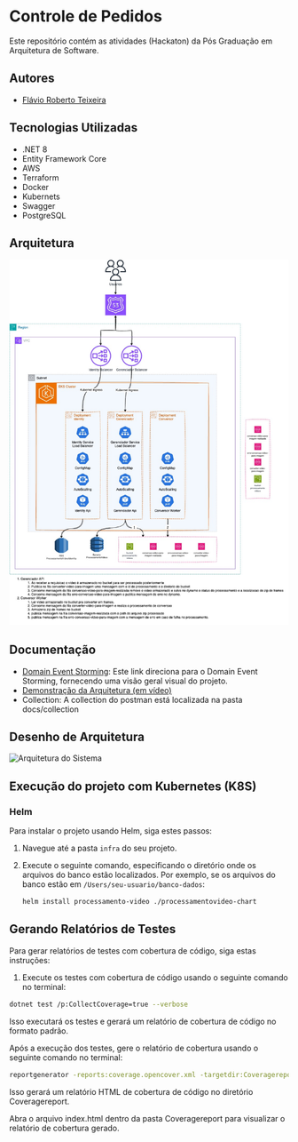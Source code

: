 # Controle de Pedidos

Este repositório contém as atividades (Hackaton) da Pós Graduação em Arquitetura de Software.

## Autores

- [Flávio Roberto Teixeira](https://github.com/FlavioRoberto)

## Tecnologias Utilizadas

- .NET 8
- Entity Framework Core
- AWS
- Terraform
- Docker
- Kubernets
- Swagger
- PostgreSQL

## Arquitetura
![Descrição da imagem](docs/Arquitetura/ProcessadorVideoHackaton.jpg)

## Documentação

- [Domain Event Storming](https://www.figma.com/board/fHGDc1i4RxCmrrsPomCD4E/Domain-Event-Storming-Tech-Challenge?node-id=0%3A1&t=TI5wBxdhle65UPSn-1): Este link direciona para o Domain Event Storming, fornecendo uma visão geral visual do projeto.
- [Demonstração da Arquitetura (em vídeo)](https://www.youtube.com/watch?v=Jf91z9W3RAg)
- Collection: A collection do postman está localizada na pasta docs/collection

## Desenho de Arquitetura
![Arquitetura do Sistema](./docs/architecture/architecture.png)

## Execução do projeto com Kubernetes (K8S)

### Helm

Para instalar o projeto usando Helm, siga estes passos:

1. Navegue até a pasta `infra` do seu projeto.

2. Execute o seguinte comando, especificando o diretório onde os arquivos do banco estão localizados. Por exemplo, se os arquivos do banco estão em `/Users/seu-usuario/banco-dados`:

   ```bash
   helm install processamento-video ./processamentovideo-chart 
   ```

## Gerando Relatórios de Testes

Para gerar relatórios de testes com cobertura de código, siga estas instruções:

1. Execute os testes com cobertura de código usando o seguinte comando no terminal:

```bash
dotnet test /p:CollectCoverage=true --verbose
```

Isso executará os testes e gerará um relatório de cobertura de código no formato padrão.

Após a execução dos testes, gere o relatório de cobertura usando o seguinte comando no terminal:

```bash
reportgenerator -reports:coverage.opencover.xml -targetdir:Coveragereport -reporttypes:Html
```

Isso gerará um relatório HTML de cobertura de código no diretório Coveragereport.

Abra o arquivo index.html dentro da pasta Coveragereport para visualizar o relatório de cobertura gerado.

